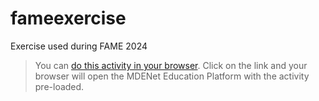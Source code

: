 # fameexercise
Exercise used during FAME 2024

> You can [do this activity in your browser](https://ep.mde-network.org/?activities=https://raw.githubusercontent.com/mdenet/fameexercise/main/activity.json&privaterepo=true). Click on the link and your browser will open the MDENet Education Platform with the activity pre-loaded.
